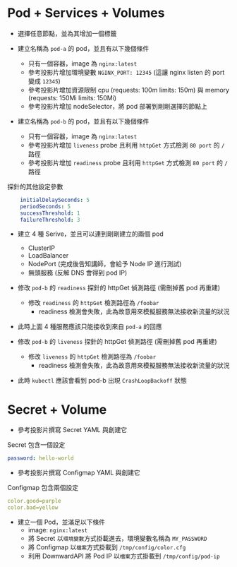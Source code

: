# Pod + Services + Volumes

* 選擇任意節點，並為其增加一個標籤

* 建立名稱為 `pod-a` 的 pod，並且有以下幾個條件
  * 只有一個容器，image 為 `nginx:latest`
  * 參考投影片增加環境變數 `NGINX_PORT: 12345` (這讓 nginx listen 的 port 變成 `12345`)
  * 參考投影片增加資源限制 cpu (requests: 100m limits: 150m) 與 memory (requests: 150Mi limits: 150Mi)
  * 參考投影片增加 nodeSelector，將 pod 部署到剛剛選擇的節點上

* 建立名稱為 `pod-b` 的 pod，並且有以下幾個條件
  * 只有一個容器，image 為 `nginx:latest`
  * 參考投影片增加 `liveness` probe 且利用 `httpGet` 方式檢測 `80 port` 的 `/` 路徑
  * 參考投影片增加 `readiness` probe 且利用 `httpGet` 方式檢測 `80 port` 的 `/` 路徑
    
探針的其他設定參數

```yaml
    initialDelaySeconds: 5
    periodSeconds: 5
    successThreshold: 1
    failureThreshold: 3
```

* 建立 4 種 Serive，並且可以連到剛剛建立的兩個 pod
  * ClusterIP
  * LoadBalancer
  * NodePort (完成後告知講師，會給予 Node IP 進行測試)
  * 無頭服務 (反解 DNS 會得到 pod IP)

* 修改 `pod-b` 的 `readiness` 探針的 httpGet 偵測路徑 (需刪掉舊 pod 再重建)
  * 修改 `readiness` 的 `httpGet` 檢測路徑為 `/foobar`
    * readiness 檢測會失敗，此為故意用來模擬服務無法接收新流量的狀況

* 此時上面 4 種服務應該只能接收到來自 `pod-a` 的回應

* 修改 `pod-b` 的 `liveness` 探針的 httpGet 偵測路徑 (需刪掉舊 pod 再重建)
  * 修改 `liveness` 的 `httpGet` 檢測路徑為 `/foobar`
    * readiness 檢測會失敗，此為故意用來模擬服務無法接收新流量的狀況

* 此時 `kubectl` 應該會看到 pod-b 出現 `CrashLoopBackoff` 狀態

# Secret + Volume

* 參考投影片撰寫 Secret YAML 與創建它

Secret 包含一個設定
```yaml
password: hello-world
```

* 參考投影片撰寫 Configmap YAML 與創建它

Configmap 包含兩個設定
```yaml
color.good=purple
color.bad=yellow
```

* 建立一個 Pod，並滿足以下條件
  * image: `nginx:latest`
  * 將 Secret 以`環境變數`方式掛載進去，環境變數名稱為 `MY_PASSWORD`
  * 將 Configmap 以`檔案`方式掛載到 `/tmp/config/color.cfg`
  * 利用 DownwardAPI 將 Pod IP 以`檔案`方式掛載到 `/tmp/config/pod-ip`
